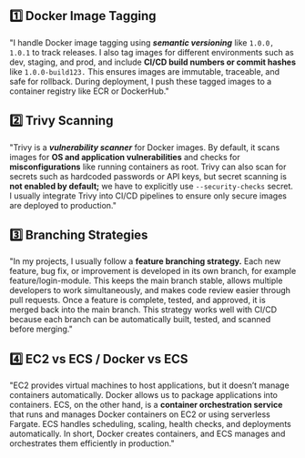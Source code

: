 ## 1️⃣ Docker Image Tagging

"I handle Docker image tagging using ***semantic versioning*** like `1.0.0, 1.0.1` to track releases. I also tag images for different environments such as dev, staging, and prod, and include **CI/CD build numbers or commit hashes** like `1.0.0-build123.` This ensures images are immutable, traceable, and safe for rollback. During deployment, I push these tagged images to a container registry like ECR or DockerHub."

## 2️⃣ Trivy Scanning

"Trivy is a ***vulnerability scanner*** for Docker images. By default, it scans images for **OS and application vulnerabilities** and checks for **misconfigurations** like running containers as root. Trivy can also scan for secrets such as hardcoded passwords or API keys, but secret scanning is **not enabled by default;** we have to explicitly use `--security-checks` secret. I usually integrate Trivy into CI/CD pipelines to ensure only secure images are deployed to production."

## 3️⃣ Branching Strategies

"In my projects, I usually follow a **feature branching strategy.** Each new feature, bug fix, or improvement is developed in its own branch, for example feature/login-module. This keeps the main branch stable, allows multiple developers to work simultaneously, and makes code review easier through pull requests. Once a feature is complete, tested, and approved, it is merged back into the main branch. This strategy works well with CI/CD because each branch can be automatically built, tested, and scanned before merging."

## 4️⃣ EC2 vs ECS / Docker vs ECS

"EC2 provides virtual machines to host applications, but it doesn’t manage containers automatically. Docker allows us to package applications into containers. ECS, on the other hand, is a **container orchestration service** that runs and manages Docker containers on EC2 or using serverless Fargate. ECS handles scheduling, scaling, health checks, and deployments automatically. In short, Docker creates containers, and ECS manages and orchestrates them efficiently in production."